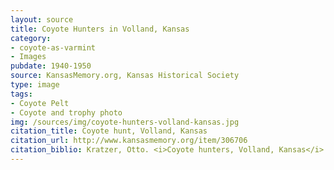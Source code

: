 ```yaml
---
layout: source
title: Coyote Hunters in Volland, Kansas
category: 
- coyote-as-varmint
- Images
pubdate: 1940-1950
source: KansasMemory.org, Kansas Historical Society 
type: image
tags: 
- Coyote Pelt
- Coyote and trophy photo
img: /sources/img/coyote-hunters-volland-kansas.jpg
citation_title: Coyote hunt, Volland, Kansas
citation_url: http://www.kansasmemory.org/item/306706
citation_biblio: Kratzer, Otto. <i>Coyote hunters, Volland, Kansas</i> Photograph, 1940-1950. Kansas Memory. http://www.kansasmemory.org/item/306706 Copy and Reuse Restrictions Apply. Permission Pending. 
---
```

